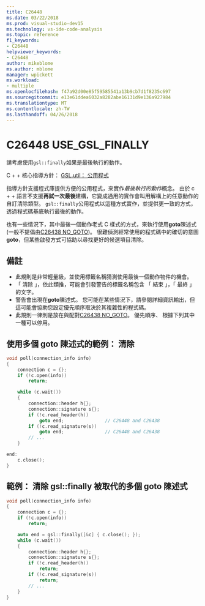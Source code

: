 ```yaml
---
title: C26448
ms.date: 03/22/2018
ms.prod: visual-studio-dev15
ms.technology: vs-ide-code-analysis
ms.topic: reference
f1_keywords:
- C26448
helpviewer_keywords:
- C26448
author: mikeblome
ms.author: mblome
manager: wpickett
ms.workload:
- multiple
ms.openlocfilehash: f47a92d00e85f59585541a13b9cb7d1f8235c697
ms.sourcegitcommit: e13e61ddea6032a8282abe16131d9e136a927984
ms.translationtype: MT
ms.contentlocale: zh-TW
ms.lasthandoff: 04/26/2018
---
```

# <a name="c26448-usegslfinally"></a>C26448 USE_GSL_FINALLY

請考慮使用`gsl::finally`如果是最後執行的動作。

C + + 核心指導方針： [GSL.util： 公用程式](https://github.com/isocpp/CppCoreGuidelines/blob/master/CppCoreGuidelines.md#SS-utilities)

指導方針支援程式庫提供方便的公用程式，來實作*最後執行的動作*概念。 由於 c + + 語言不支援**再試一次最後**建構，它變成通用的實作會叫用解構上的任意動作的自訂清除類型。 `gsl::finally`公用程式以這種方式實作，並提供更一致的方式，透過程式碼基底執行最後的動作。

也有一些情況下，其中最後一個動作老式 C 樣式的方式，來執行使用**goto**陳述式 (一般不提倡由[C26438 NO_GOTO](c26438.md))。 很難偵測經常使用的程式碼中的確切的意圖**goto**，但某些啟發方式可協助以尋找更好的候選項目清除。

## <a name="remarks"></a>備註

- 此規則是非常輕量級，並使用標籤名稱猜測使用最後一個動作物件的機會。
- 「 清除 」，依此類推，可能會引發警告的標籤名稱包含 「 結束 」，「 最終 」 的文字。
- 警告會出現在**goto**陳述式。 您可能在某些情況下，請參閱詳細資訊輸出，但這可能會協助您設定優先順序取決於其複雜性的程式碼。
- 此規則一律則是放在與配對[C26438 NO_GOTO](c26438.md)。 優先順序、 根據下列其中一種可以停用。

## <a name="example-cleanup-with-multiple-goto-statements"></a>使用多個 goto 陳述式的範例： 清除

```cpp
void poll(connection_info info)
{
    connection c = {};
    if (!c.open(info))
        return;

    while (c.wait())
    {
        connection::header h{};
        connection::signature s{};
        if (!c.read_header(h))
            goto end;               // C26448 and C26438
        if (!c.read_signature(s))
            goto end;               // C26448 and C26438
        // ...
    }

end:
    c.close();
}
```

## <a name="example-cleanup-with-multiple-goto-statements-replaced-by-gslfinally"></a>範例： 清除 gsl::finally 被取代的多個 goto 陳述式

```cpp
void poll(connection_info info)
{
    connection c = {};
    if (!c.open(info))
        return;

    auto end = gsl::finally([&c] { c.close(); });
    while (c.wait())
    {
        connection::header h{};
        connection::signature s{};
        if (!c.read_header(h))
            return;
        if (!c.read_signature(s))
            return;
        // ...
    }
}
```

